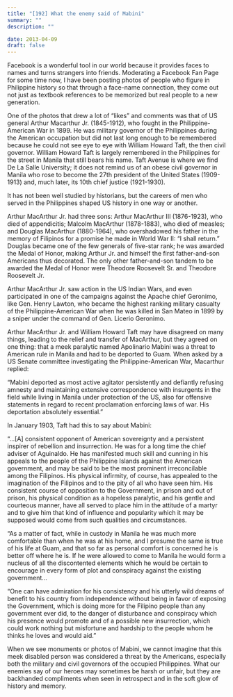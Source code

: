 ```yaml
---
title: "[192] What the enemy said of Mabini"
summary: ""
description: ""

date: 2013-04-09
draft: false
---
```


Facebook is a wonderful tool in our world because it provides faces to names and turns strangers into friends. Moderating a Facebook Fan Page for some time now, I have been posting photos of people who figure in Philippine history so that through a face-name connection, they come out not just as textbook references to be memorized but real people to a new generation.

One of the photos that drew a lot of “likes” and comments was that of US general Arthur Macarthur Jr. (1845-1912), who fought in the Philippine-American War in 1899. He was military governor of the Philippines during the American occupation but did not last long enough to be remembered because he could not see eye to eye with William Howard Taft, the then civil governor. William Howard Taft is largely remembered in the Philippines for the street in Manila that still bears his name. Taft Avenue is where we find De La Salle University; it does not remind us of an obese civil governor in Manila who rose to become the 27th president of the United States (1909-1913) and, much later, its 10th chief justice (1921-1930).

It has not been well studied by historians, but the careers of men who served in the Philippines shaped US history in one way or another.

Arthur MacArthur Jr. had three sons: Arthur MacArthur III (1876-1923), who died of appendicitis; Malcolm MacArthur (1878-1883), who died of measles; and Douglas MacArthur (1880-1964), who overshadowed his father in the memory of Filipinos for a promise he made in World War II: “I shall return.” Douglas became one of the few generals of five-star rank; he was awarded the Medal of Honor, making Arthur Jr. and himself the first father-and-son Americans thus decorated. The only other father-and-son tandem to be awarded the Medal of Honor were Theodore Roosevelt Sr. and Theodore Roosevelt Jr.

Arthur MacArthur Jr. saw action in the US Indian Wars, and even participated in one of the campaigns against the Apache chief Geronimo, like Gen. Henry Lawton, who became the highest ranking  military casualty of the Philippine-American War when he was killed in San Mateo in 1899 by a sniper under the command of Gen. Licerio Geronimo.

Arthur MacArthur Jr. and William Howard Taft may have disagreed on many things, leading to the relief and transfer of MacArthur, but they agreed on one thing: that a meek paralytic named Apolinario Mabini was a threat to American rule in Manila and had to be deported to Guam. When asked by a US Senate committee investigating the Philippine-American War, Macarthur replied:

“Mabini deported as most active agitator persistently and defiantly refusing amnesty and maintaining extensive correspondence with insurgents in the field while living in Manila under protection of the US, also for offensive statements in regard to recent proclamation enforcing laws of war. His deportation absolutely essential.”

In January 1903, Taft had this to say about Mabini:

“…[A] consistent opponent of American sovereignty and a persistent inspirer of rebellion and insurrection. He was for a long time the chief adviser of Aguinaldo. He has manifested much skill and cunning in his appeals to the people of the Philippine Islands against the American government, and may be said to be the most prominent irreconcilable among the Filipinos. His physical infirmity, of course, has appealed to the imagination of the Filipinos and to the pity of all who have seen him. His consistent course of opposition to the Government, in prison and out of prison, his physical condition as a hopeless paralytic, and his gentle and courteous manner, have all served to place him in the attitude of a martyr and to give him that kind of influence and popularity which it may be supposed would come from such qualities and circumstances.

“As a matter of fact, while in custody in Manila he was much more comfortable than when he was at his home, and I presume the same is true of his life at Guam, and that so far as personal comfort is concerned he is better off where he is. If he were allowed to come to Manila he would form a nucleus of all the discontented elements which he would be certain to encourage in every form of plot and conspiracy against the existing government…

“One can have admiration for his consistency and his utterly wild dreams of benefit to his country from independence without being in favor of exposing the Government, which is doing more for the Filipino people than any government ever did, to the danger of disturbance and conspiracy which his presence would promote and of a possible new insurrection, which could work nothing but misfortune and hardship to the people whom he thinks he loves and would aid.”

When we see monuments or photos of Mabini, we cannot imagine that this meek disabled person was considered a threat by the Americans, especially both the military and civil governors of the occupied Philippines. What our enemies say of our heroes may sometimes be harsh or unfair, but they are backhanded compliments when seen in retrospect and in the soft glow of history and memory.
